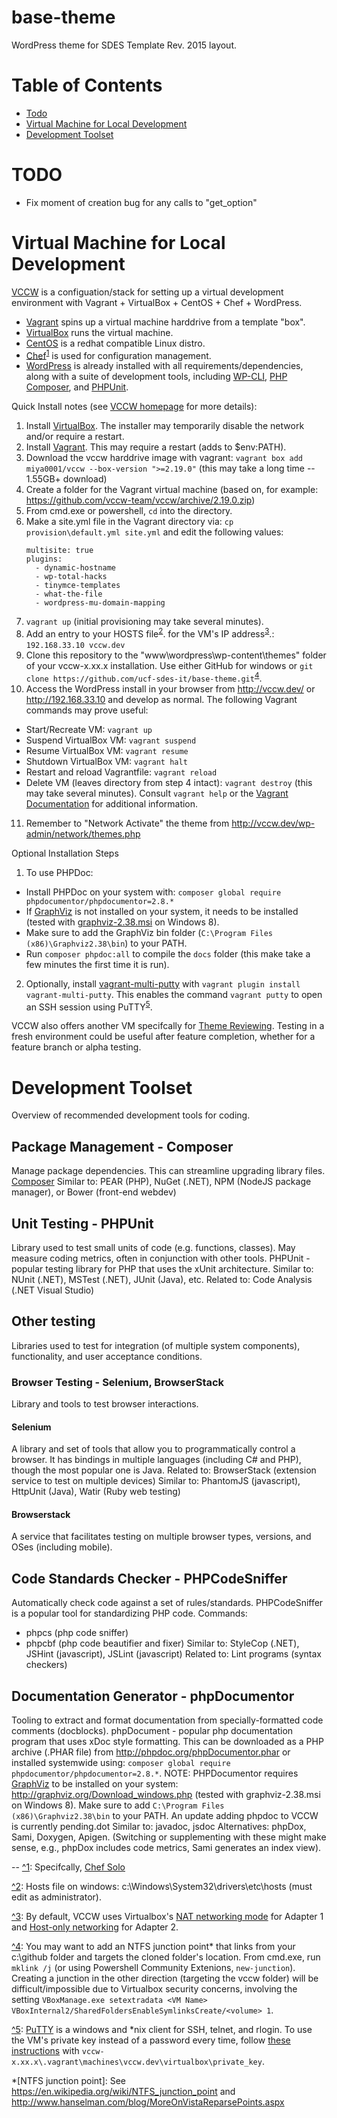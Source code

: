# base-theme
WordPress theme for SDES Template Rev. 2015 layout.

# Table of Contents
* [Todo](#todo)
* [Virtual Machine for Local Development](#virtual-machine-for-local-development)
* [Development Toolset](#development-toolset)


# TODO
- Fix moment of creation bug for any calls to "get_option"


# Virtual Machine for Local Development
[VCCW](http://vccw.cc/) is a configuation/stack for setting up a virtual development environment with Vagrant + VirtualBox + CentOS + Chef + WordPress.
* [Vagrant](https://www.vagrantup.com/) spins up a virtual machine harddrive from a template "box".
* [VirtualBox](https://www.virtualbox.org/) runs the virtual machine.
* [CentOS](https://www.centos.org/) is a redhat compatible Linux distro.
* [Chef](https://www.chef.io/chef/)<sup id="a1">[1](#fn1)</sup> is used for configuration management.
* [WordPress](https://wordpress.org/) is already installed with all requirements/dependencies, along with a suite of development tools, including [WP-CLI](http://wp-cli.org/), [PHP Composer](https://getcomposer.org/), and [PHPUnit](https://phpunit.de/).

Quick Install notes (see [VCCW homepage](http://vccw.cc/) for more details):

1. Install [VirtualBox](https://www.virtualbox.org/wiki/Downloads). The installer may temporarily disable the network and/or require a restart.
2. Install [Vagrant](https://www.vagrantup.com/downloads.html). This may require a restart (adds to $env:PATH).
3. Download the vccw harddrive image with vagrant: `vagrant box add miya0001/vccw --box-version ">=2.19.0"` (this may take a long time -- 1.55GB+ download)
4. Create a folder for the Vagrant virtual machine (based on, for example: https://github.com/vccw-team/vccw/archive/2.19.0.zip)
5. From cmd.exe or powershell, `cd` into the directory.
6. Make a site.yml file in the Vagrant directory via: `cp provision\default.yml site.yml` and edit the following values:
   ```
   multisite: true
   plugins:
     - dynamic-hostname
     - wp-total-hacks
     - tinymce-templates
     - what-the-file
     - wordpress-mu-domain-mapping
   ```
7. `vagrant up` (initial provisioning may take several minutes).
8. Add an entry to your HOSTS file<sup id="a2">[2](#fn2)</sup>. for the VM's IP address<sup id="a3">[3](#fn3)</sup>.: `192.168.33.10 vccw.dev`
9. Clone this repository to the "www\wordpress\wp-content\themes\" folder of your vccw-x.xx.x installation. Use either GitHub for windows or `git clone https://github.com/ucf-sdes-it/base-theme.git`<sup id="a4">[4](#fn4)</sup>.
10. Access the WordPress install in your browser from http://vccw.dev/ or http://192.168.33.10 and develop as normal.  The following Vagrant commands may prove useful:
  - Start/Recreate VM: `vagrant up`
  - Suspend VirtualBox VM:  `vagrant suspend`
  - Resume VirtualBox VM:   `vagrant resume`
  - Shutdown VirtualBox VM: `vagrant halt`
  - Restart and reload Vagrantfile: `vagrant reload`
  - Delete VM (leaves directory from step 4 intact): `vagrant destroy` (this may take several minutes).
  Consult `vagrant help` or the [Vagrant Documentation](https://www.vagrantup.com/docs/) for additional information.
11. Remember to "Network Activate" the theme from http://vccw.dev/wp-admin/network/themes.php

Optional Installation Steps
1. To use PHPDoc:
  - Install PHPDoc on your system with: `composer global require phpdocumentor/phpdocumentor=2.8.*`
  - If [GraphViz](http://graphviz.org/Download..php) is not installed on your system, it needs to be installed (tested with [graphviz-2.38.msi](http://graphviz.org/Download_windows.php) on Windows 8).
  - Make sure to add the GraphViz bin folder (`C:\Program Files (x86)\Graphviz2.38\bin`) to your PATH.
  - Run `composer phpdoc:all` to compile the `docs` folder (this make take a few minutes the first time it is run).
2. Optionally, install [vagrant-multi-putty](https://github.com/nickryand/vagrant-multi-putty) with `vagrant plugin install vagrant-multi-putty`.  This enables the command `vagrant putty` to open an SSH session using PuTTY<sup id="a5">[5](#fn5)</sup>.

VCCW also offers another VM specifcally for [Theme Reviewing](https://github.com/vccw-team/vccw-for-theme-review).
Testing in a fresh environment could be useful after feature completion, whether for a feature branch or alpha testing.



# Development Toolset
Overview of recommended development tools for coding.

## Package Management - Composer
Manage package dependencies.  This can streamline upgrading library files.
[Composer](http://www.getcomposer.org)
Similar to: PEAR (PHP), NuGet (.NET), NPM (NodeJS package manager), or Bower (front-end webdev)


## Unit Testing - PHPUnit
Library used to test small units of code (e.g. functions, classes). May measure coding metrics, often in conjunction with other tools.
PHPUnit - popular testing library for PHP that uses the xUnit architecture.
Similar to: NUnit (.NET), MSTest (.NET), JUnit (Java), etc.
Related to: Code Analysis (.NET Visual Studio)


## Other testing
Libraries used to test for integration (of multiple system components), functionality, and user acceptance conditions.

### Browser Testing - Selenium, BrowserStack
Library and tools to test browser interactions.
#### Selenium
A library and set of tools that allow you to programmatically control a browser.  It has bindings in multiple languages (including C# and PHP), though the most popular one is Java.
Related to: BrowserStack (extension service to test on multiple devices)
Similar to: PhantomJS (javascript), HttpUnit (Java), Watir (Ruby web testing)

#### Browserstack
A service that facilitates testing on multiple browser types, versions, and OSes (including mobile).


## Code Standards Checker - PHPCodeSniffer
Automatically check code against a set of rules/standards.
PHPCodeSniffer is a popular tool for standardizing PHP code.
Commands:
* phpcs (php code sniffer)
* phpcbf (php code beautifier and fixer)
Similar to: StyleCop (.NET), JSHint (javascript), JSLint (javascript)
Related to: Lint programs (syntax checkers)


## Documentation Generator - phpDocumentor
Tooling to extract and format documentation from specially-formatted code comments (docblocks).
phpDocument - popular php documentation program that uses xDoc style formatting.
This can be downloaded as a PHP archive (.PHAR file) from http://phpdoc.org/phpDocumentor.phar or installed systemwide using: `composer global require phpdocumentor/phpdocumentor=2.8.*`.
NOTE: PHPDocumentor requires [GraphViz](http://graphviz.org/Download..php) to be installed on your system: http://graphviz.org/Download_windows.php (tested with graphviz-2.38.msi on Windows 8).
Make sure to add `C:\Program Files (x86)\Graphviz2.38\bin` to your PATH. An update adding phpdoc to VCCW is currently pending.dot
Similar to: javadoc, jsdoc
Alternatives: phpDox, Sami, Doxygen, Apigen. (Switching or supplementing with these might make sense, e.g., phpDox includes code metrics, Sami generates an index view).




--
<a id="fn1"/>[^1](#a1): Specifcally, [Chef Solo](https://docs.chef.io/chef_solo.html)

<a id="fn2"/>[^2](#a2): Hosts file on windows: c:\Windows\System32\drivers\etc\hosts (must edit as administrator).

<a id="fn3"/>[^3](#a3)</span>: By default, VCCW uses Virtualbox's [NAT networking mode](http://www.virtualbox.org/manual/ch06.html#network_nat) for Adapter 1 and [Host-only networking](http://www.virtualbox.org/manual/ch06.html#network_hostonly) for Adapter 2.

<a id="fn4"/>[^4](#a4): You may want to add an NTFS junction point* that links from your c:\github folder and targets the cloned folder's location. From cmd.exe, run `mklink /j` (or using Powershell Community Extenions, `new-junction`). Creating a junction in the other direction (targeting the vccw folder) will be difficult/impossible due to Virtualbox security concerns, involving the setting ```VBoxManage.exe setextradata <VM Name> VBoxInternal2/SharedFoldersEnableSymlinksCreate/<volume> 1```.

<a id="fn5"/>[^5](#a5): [PuTTY](http://www.chiark.greenend.org.uk/~sgtatham/putty/download.html) is a windows and *nix client for SSH, telnet, and rlogin. To use the VM's private key instead of a password every time, follow [these instructions](https://github.com/nickryand/vagrant-multi-putty#ssh-private-key-conversion-using-puttygen) with `vccw-x.xx.x\.vagrant\machines\vccw.dev\virtualbox\private_key`.

*[NTFS junction point]: See https://en.wikipedia.org/wiki/NTFS_junction_point and http://www.hanselman.com/blog/MoreOnVistaReparsePoints.aspx
